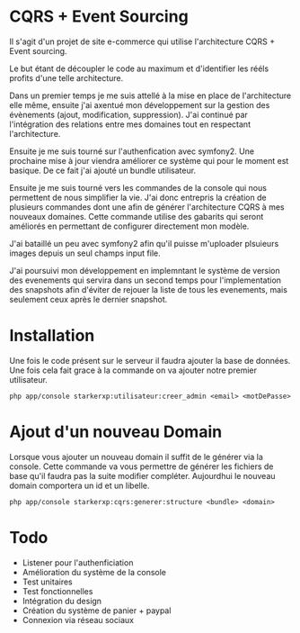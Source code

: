CQRS + Event Sourcing
====

Il s'agit d'un projet de site e-commerce qui utilise l'architecture CQRS + Event sourcing.

Le but étant de découpler le code au maximum et d'identifier les rééls profits d'une telle architecture.

Dans un premier temps je me suis attellé à la mise en place de l'architecture elle même, ensuite j'ai axentué mon développement sur la gestion des évènements (ajout, modification, suppression).
J'ai continué par l'intégration des relations entre mes domaines tout en respectant l'architecture.

Ensuite je me suis tourné sur l'authenfication avec symfony2. Une prochaine mise à jour viendra améliorer ce système qui pour le moment est basique. De ce fait j'ai ajouté un bundle utilisateur.

Ensuite je me suis tourné vers les commandes de la console qui nous permettent de nous simplifier la vie. J'ai donc entrepris la création de plusieurs commandes dont une afin de générer l'architecture CQRS à mes nouveaux domaines. Cette commande utilise des gabarits qui seront améliorés en permettant de configurer directement mon modèle.

J'ai bataillé un peu avec symfony2 afin qu'il puisse m'uploader plsuieurs images depuis un seul champs input file.


J'ai poursuivi mon développement en implemntant le système de version des evenements qui servira dans un second temps pour l'implementation des snapshots afin d'éviter de rejouer la liste de tous les evenements, mais seulement ceux après le dernier snapshot.

Installation
=====

Une fois le code présent sur le serveur il faudra ajouter la base de données. Une fois cela fait grace à la commande on va ajouter notre premier utilisateur.

```
php app/console starkerxp:utilisateur:creer_admin <email> <motDePasse>
```


Ajout d'un nouveau Domain 
=====
Lorsque vous ajouter un nouveau domain il suffit de le générer via la console. Cette commande va vous permettre de générer les fichiers de base qu'il faudra pas la suite modifier compléter. Aujourdhui le nouveau domain comportera un id et un libelle. 
```
php app/console starkerxp:cqrs:generer:structure <bundle> <domain>
```

Todo 
=====
- Listener pour l'authenficiation
- Amélioration du système de la console
- Test unitaires
- Test fonctionnelles
- Intégration du design
- Création du système de panier +  paypal
- Connexion via réseau sociaux

